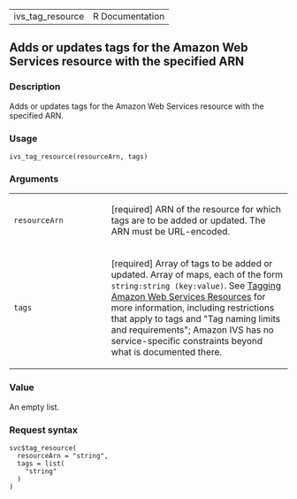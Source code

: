 <table style="width: 100%;">
<tbody>
<tr class="odd">
<td>ivs_tag_resource</td>
<td style="text-align: right;">R Documentation</td>
</tr>
</tbody>
</table>

## Adds or updates tags for the Amazon Web Services resource with the specified ARN

### Description

Adds or updates tags for the Amazon Web Services resource with the
specified ARN.

### Usage

    ivs_tag_resource(resourceArn, tags)

### Arguments

<table>
<colgroup>
<col style="width: 35%" />
<col style="width: 65%" />
</colgroup>
<tbody>
<tr class="odd">
<td><code id="ivs_tag_resource_:_resourceArn">resourceArn</code></td>
<td><p>[required] ARN of the resource for which tags are to be added or
updated. The ARN must be URL-encoded.</p></td>
</tr>
<tr class="even">
<td><code id="ivs_tag_resource_:_tags">tags</code></td>
<td><p>[required] Array of tags to be added or updated. Array of maps,
each of the form <code>string:string (key:value)</code>. See <a
href="https://docs.aws.amazon.com/tag-editor/latest/userguide/tagging.html">Tagging
Amazon Web Services Resources</a> for more information, including
restrictions that apply to tags and "Tag naming limits and
requirements"; Amazon IVS has no service-specific constraints beyond
what is documented there.</p></td>
</tr>
</tbody>
</table>

### Value

An empty list.

### Request syntax

    svc$tag_resource(
      resourceArn = "string",
      tags = list(
        "string"
      )
    )
